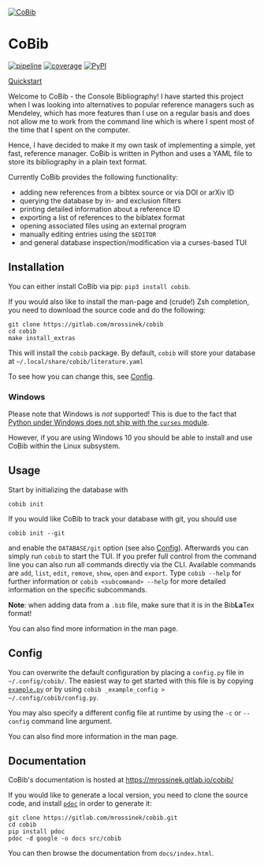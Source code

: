 [![CoBib](https://gitlab.com/mrossinek/cobib/-/blob/master/logo/cobib_byline.svg)](https://mrossinek.gitlab.io/cobib/index.html)

# CoBib

[![pipeline](https://gitlab.com/mrossinek/cobib/badges/master/pipeline.svg)](https://gitlab.com/mrossinek/cobib/-/pipelines)
[![coverage](https://gitlab.com/mrossinek/cobib/badges/master/coverage.svg)](https://gitlab.com/mrossinek/cobib/-/graphs/master/charts)
[![PyPI](https://img.shields.io/pypi/v/cobib)](https://pypi.org/project/cobib/)

[Quickstart](https://mrossinek.gitlab.io/programming/introducing-cobib/)

Welcome to CoBib - the Console Bibliography!
I have started this project when I was looking into alternatives to popular
reference managers such as Mendeley, which has more features than I use on a
regular basis and does not allow me to work from the command line which is
where I spent most of the time that I spent on the computer.

Hence, I have decided to make it my own task of implementing a simple, yet
fast, reference manager. CoBib is written in Python and uses a YAML file to
store its bibliography in a plain text format.

Currently CoBib provides the following functionality:
* adding new references from a bibtex source or via DOI or arXiv ID
* querying the database by in- and exclusion filters
* printing detailed information about a reference ID
* exporting a list of references to the biblatex format
* opening associated files using an external program
* manually editing entries using the `$EDITOR`
* and general database inspection/modification via a curses-based TUI

## Installation
You can either install CoBib via pip: `pip3 install cobib`.

If you would also like to install the man-page and (crude!) Zsh completion,
you need to download the source code and do the following:
```
git clone https://gitlab.com/mrossinek/cobib
cd cobib
make install_extras
```

This will install the `cobib` package. By default, `cobib` will store your
database at `~/.local/share/cobib/literature.yaml`

To see how you can change this, see [Config](#Config).

### Windows
Please note that Windows is *not* supported!
This is due to the fact that [Python under Windows does not ship with the `curses` module][1].

However, if you are using Windows 10 you should be able to install and use CoBib
within the Linux subsystem.

[1]: https://docs.python.org/3/howto/curses.html#what-is-curses

## Usage
Start by initializing the database with
```
cobib init
```
If you would like CoBib to track your database with git, you should use
```
cobib init --git
```
and enable the `DATABASE/git` option (see also [Config](#Config)).
Afterwards you can simply run `cobib` to start the TUI.
If you prefer full control from the command line you can also run all commands
directly via the CLI. Available commands are `add`, `list`, `edit`, `remove`,
`show`, `open` and `export`. Type `cobib --help` for further information or
`cobib <subcommand> --help` for more detailed information on the specific
subcommands.

**Note**: when adding data from a `.bib` file, make sure that it is in the Bib**La**Tex format!

You can also find more information in the man page.


## Config
You can overwrite the default configuration by placing a `config.py` file in `~/.config/cobib/`.
The easiest way to get started with this file is by copying [`example.py`](https://gitlab.com/mrossinek/cobib/-/blob/master/src/cobib/config/example.py)
or by using `cobib _example_config > ~/.config/cobib/config.py`.

You may also specify a different config file at runtime by using the `-c` or `--config` command line argument.

You can also find more information in the man page.

## Documentation
CoBib's documentation is hosted at https://mrossinek.gitlab.io/cobib/

If you would like to generate a local version, you need to clone the source code, and install
[`pdoc`](https://github.com/mitmproxy/pdoc) in order to generate it:
```
git clone https://gitlab.com/mrossinek/cobib.git
cd cobib
pip install pdoc
pdoc -d google -o docs src/cobib
```
You can then browse the documentation from `docs/index.html`.

[//]: # ( vim: set ft=markdown: )
